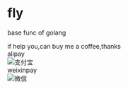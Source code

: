 # fly
base func of golang

if help you,can buy me a coffee,thanks  
alipay  
![支付宝](https://raw.githubusercontent.com/OnlyPiglet/blog_pict/main/zfb.png)  
weixinpay  
![微信](https://raw.githubusercontent.com/OnlyPiglet/blog_pict/main/weixin.png)  